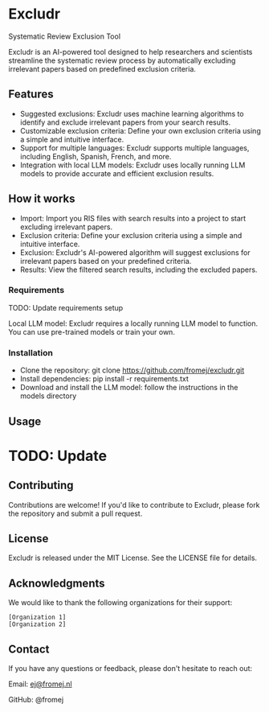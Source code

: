 # Excludr
Systematic Review Exclusion Tool

Excludr is an AI-powered tool designed to help researchers and scientists streamline the systematic review process by automatically excluding irrelevant papers based on predefined exclusion criteria.

## Features

- Suggested exclusions: Excludr uses machine learning algorithms to identify and exclude irrelevant papers from your search results.
- Customizable exclusion criteria: Define your own exclusion criteria using a simple and intuitive interface.
- Support for multiple languages: Excludr supports multiple languages, including English, Spanish, French, and more.
- Integration with local LLM models: Excludr uses locally running LLM models to provide accurate and efficient exclusion results.

## How it works

- Import: Import you RIS files with search results into a project to start excluding irrelevant papers.
- Exclusion criteria: Define your exclusion criteria using a simple and intuitive interface.
- Exclusion: Excludr's AI-powered algorithm will suggest exclusions for irrelevant papers based on your predefined criteria.
- Results: View the filtered search results, including the excluded papers.

### Requirements

TODO: Update requirements setup

Local LLM model: Excludr requires a locally running LLM model to function. You can use pre-trained models or train your own.

### Installation

- Clone the repository: git clone https://github.com/fromej/excludr.git
- Install dependencies: pip install -r requirements.txt
- Download and install the LLM model: follow the instructions in the models directory

## Usage
# TODO: Update

## Contributing

Contributions are welcome! If you'd like to contribute to Excludr, please fork the repository and submit a pull request.

## License

Excludr is released under the MIT License. See the LICENSE file for details.

## Acknowledgments

We would like to thank the following organizations for their support:

    [Organization 1]
    [Organization 2]

## Contact

If you have any questions or feedback, please don't hesitate to reach out:

Email: ej@fromej.nl

GitHub: @fromej
